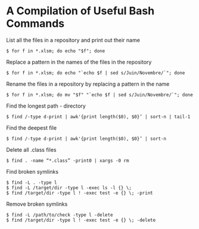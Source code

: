 # A Compilation of Useful Bash Commands #


List all the files in a repository and print out their name

```Shell
$ for f in *.xlsm; do echo "$f"; done
```

Replace a pattern in the names of the files in the repository

```Shell
$ for f in *.xlsm; do echo "`echo $f | sed s/Juin/Novembre/`"; done
```

Rename the files in a repository by replacing a pattern in the name

```Shell
$ for f in *.xlsm; do mv "$f" "`echo $f | sed s/Juin/Novembre/`"; done
```

Find the longest path - directory

```Shell
$ find /-type d-print | awk'{print length($0), $0}’ | sort-n | tail-1
```

Find the deepest file

```Shell
$ find /-type d-print | awk'{print length($0), $0}’ | sort-n
```

Delete all .class files

```Shell
$ find . -name “*.class” -print0 | xargs -0 rm
```

Find broken symlinks

```Shell
$ find -L . -type l
$ find -L /target/dir -type l -exec ls -l {} \; 
$ find /target/dir -type l ! -exec test -e {} \; -print
```

Remove broken symlinks

```Shell
$ find -L /path/to/check -type l -delete
$ find /target/dir -type l ! -exec test -e {} \; -delete 
```


